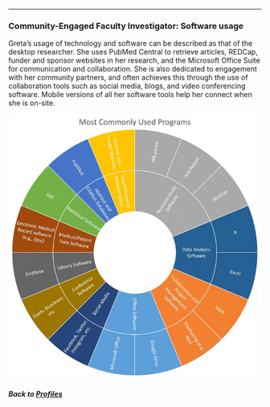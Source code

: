 ---
### Community-Engaged Faculty Investigator: Software usage

Greta’s usage of technology and software can be described as that of the desktop researcher. She uses PubMed Central to retrieve articles, REDCap, funder and sponsor websites in her research, and the Microsoft Office Suite for communication and collaboration. She is also dedicated to engagement with her community partners, and often achieves this through the use of collaboration tools such as social media, blogs, and video conferencing software. Mobile versions of all her software tools help her connect when she is on-site.

![](../../images/CommunityEngagedFacultyInvestigator_SoftwareChart.jpg)

##### Back to [Profiles](index.md)
